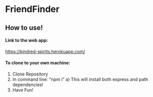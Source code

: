 # FriendFinder
## How to use!
#### Link to the web app:
https://kindred-spirits.herokuapp.com/

#### To clone to your own machine:
1) Clone Repository
2) In command line: "npm i"
  a) This will install both express and path dependencies!
3) Have Fun!
